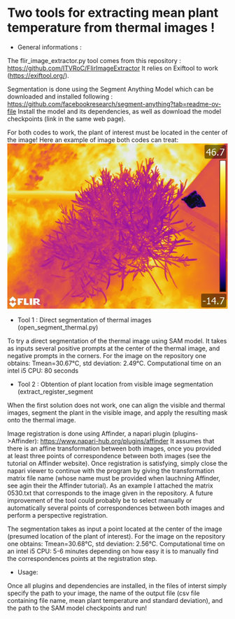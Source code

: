 # Two tools for extracting mean plant temperature from thermal images !

- General informations :
  
The flir_image_extractor.py tool comes from this repository : https://github.com/ITVRoC/FlirImageExtractor
It relies on Exiftool to work (https://exiftool.org/).

Segmentation is done using the Segment Anything Model which can be downloaded and installed following : https://github.com/facebookresearch/segment-anything?tab=readme-ov-file
Install the model and its dependencies, as well as download the model checkpoints (link in the same web page).

For both codes to work, the plant of interest must be located in the center of the image!
Here an example of image both codes can treat:
![Screenshot](FLIR0530_T_SH_3_2.jpg)

- Tool 1 : Direct segmentation of thermal images (open_segment_thermal.py)

To try a direct segmentation of the thermal image using SAM model. It takes as inputs several positive prompts at the center of the thermal image, and negative prompts in the corners.
For the image on the repository one obtains: Tmean=30.67°C, std deviation: 2.49°C. Computational time on an intel i5 CPU: 80 seconds

- Tool 2 : Obtention of plant location from visible image segmentation (extract_register_segment

When the first solution does not work, one can align the visible and thermal images, segment the plant in the visible image, and apply the resulting mask onto the thermal image.

Image registration is done using Affinder, a napari plugin (plugins->Affinder): https://www.napari-hub.org/plugins/affinder 
It assumes that there is an affine transformation between both images, once you provided at least three points of correspondence between both images (see the tutorial on Affinder website). Once registration is satisfying, simply close the napari viewer to continue with the program by giving the transformation matrix file name (whose name must be provided when lauchning Affinder, see agin their the Affinder tutorial). As an example I attached the matrix 0530.txt that corresponds to the image given in the repository.
A future improvement of the tool could probably be to select manually or automatically several points of correspondences between both images and perform a perspective registration.

The segmentation takes as input a point located at the center of the image (presumed location of the plant of interest).
For the image on the repository one obtains: Tmean=30.68°C, std deviation: 2.56°C. Computational time on an intel i5 CPU: 5-6 minutes depending on how easy it is to manually find the correspondences points at the registration step.

- Usage:

Once all plugins and dependencies are installed, in the files of interst simply specify the path to your image, the name of the output file (csv file containing file name, mean plant temperature and standard deviation), and the path to the SAM model checkpoints and run!
